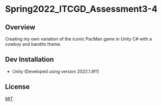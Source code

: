 # Spring2022_ITCGD_Assessment3-4

## Overview
Creating my own variation of the iconic PacMan game in Unity C# with a cowboy and bandits theme.

## Dev Installation
* Unity (Developed using version 2022.1.8f1)

## License
[MIT](https://choosealicense.com/licenses/mit/)
 
